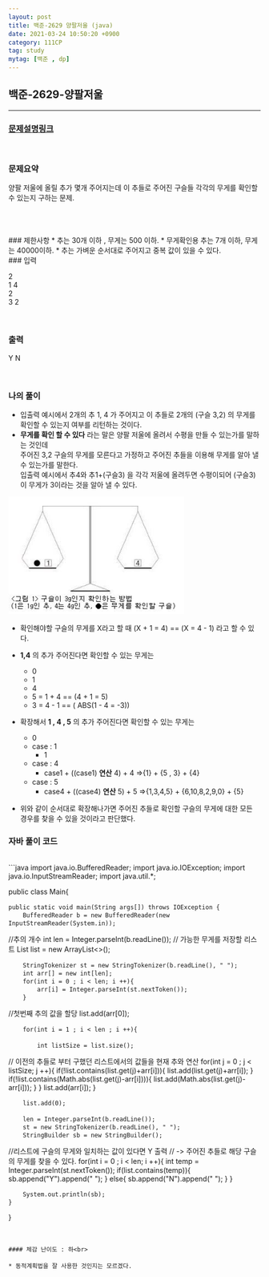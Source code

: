 ```yaml
---
layout: post
title: 백준-2629 양팔저울 (java)
date: 2021-03-24 10:50:20 +0900
category: 111CP
tag: study
mytag: [백준 , dp]
---
```


## 백준-2629-양팔저울

---
### [문제설명링크   ](https://www.acmicpc.net/problem/2629)
<br>  

### 문제요약
양팔 저울에 올릴 추가 몇개 주어지는데 이 추들로 주어진 구슬들 각각의 무게를 확인할 수 있는지 구하는 문제.

<br>  

 
<br>



<br>
### 제한사항
* 추는 30개 이하 , 무게는 500 이하.
* 무게확인용 추는 7개 이하, 무게는 40000이하.
* 추는 가벼운 순서대로 주어지고 중복 값이 있을 수 있다.
  
<br>
### 입력

2<br>
1 4<br>
2<br>
3 2<br>


<br>
  

### 출력  

Y N


<br>

### 나의 풀이<br>  
  
* 입출력 예시에서 2개의 추 1, 4 가 주어지고 이 추들로 2개의 (구슬 3,2) 의 무게를 확인할 수 있는지 여부를 리턴하는 것이다.
* **무게를 확인 할 수 있다** 라는 말은 양팔 저울에 올려서 수평을 만들 수 있는가를 말하는 것인데<br>
주어진 3,2 구슬의 무게를 모른다고 가정하고 주어진 추들을 이용해 무게를 알아 낼 수 있는가를 말한다. <br>
입출력 예시에서 추4와 추1+(구슬3) 을 각각 저울에 올려두면 수평이되어 (구슬3)이 무게가 3이라는 것을 알아 낼 수 있다.<br>
  
![](/assets/img/2629.PNG)

* 확인해야할 구슬의 무게를 X라고 할 때 (X + 1 = 4)  ==  (X = 4 - 1) 라고 할 수 있다.
* **1,4** 의 추가 주어진다면 확인할 수 있는 무게는
	* 0
	* 1
	* 4
	* 5 = 1 + 4  == (4 + 1 = 5)
	* 3 = 4 - 1   == ( ABS(1 - 4 = -3))<br>  

* 확장해서 **1 , 4 , 5** 의 추가 주어진다면 확인할 수 있는 무게는
	* 0
	* case : 1
		* 1 
	* case : 4
		* case1 + ((case1) **연산** 4) + 4  =>{1} +  {5 , 3} + {4}
	* case : 5
		* case4 + ((case4) **연산** 5) + 5  =>{1,3,4,5} + {6,10,8,2,9,0} + {5}  

* 위와 같이 순서대로 확장해나가면 주어진 추들로 확인할 구슬의 무게에 대한 모든 경우를 찾을 수 있을 것이라고 판단했다.


### 자바 풀이 코드  

<br>
```java
import java.io.BufferedReader;
import java.io.IOException;
import java.io.InputStreamReader;
import java.util.*;

public class Main{

    public static void main(String args[]) throws IOException {
        BufferedReader b = new BufferedReader(new InputStreamReader(System.in));

//추의 개수
        int len = Integer.parseInt(b.readLine());
// 가능한 무게를 저장할 리스트
        List<Integer> list = new ArrayList<>();

        StringTokenizer st = new StringTokenizer(b.readLine(), " ");
        int arr[] = new int[len];
        for(int i = 0 ; i < len; i ++){
            arr[i] = Integer.parseInt(st.nextToken());
        }
//첫번째 추의 값을 할당
        list.add(arr[0]);


        for(int i = 1 ; i < len ; i ++){

            int listSize = list.size();
// 이전의 추들로 부터 구했던 리스트에서의 값들을 현재 추와 연산
            for(int j = 0 ; j < listSize; j ++){
                if(!list.contains(list.get(j)+arr[i])){
                    list.add(list.get(j)+arr[i]);
                }
                if(!list.contains(Math.abs(list.get(j)-arr[i]))){
                    list.add(Math.abs(list.get(j)-arr[i]));
                }
            }
            list.add(arr[i]);
        }


        list.add(0);

        len = Integer.parseInt(b.readLine());
        st = new StringTokenizer(b.readLine(), " ");
        StringBuilder sb = new StringBuilder();

//리스트에 구슬의 무게와 일치하는 값이 있다면 Y 출력
// -> 주어진 추들로 해당 구슬의 무게를 찾을 수 있다.
        for(int i = 0 ; i < len; i ++){
            int temp = Integer.parseInt(st.nextToken());
            if(list.contains(temp)){
                sb.append("Y").append(" ");
            }
            else{
                sb.append("N").append(" ");
            }
        }

        System.out.println(sb);
    }
}


```


#### 체감 난이도 : 하<br> 
 
* 동적계획법을 잘 사용한 것인지는 모르겠다.